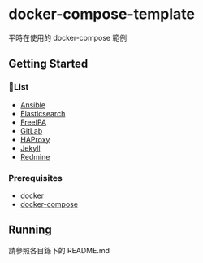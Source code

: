 # docker-compose-template
平時在使用的 docker-compose 範例

## Getting Started

### List

* [Ansible]
* [Elasticsearch]
* [FreeIPA]
* [GitLab]
* [HAProxy]
* [Jekyll]
* [Redmine]


### Prerequisites

* [docker](https://docs.docker.com/install/)
* [docker-compose](https://docs.docker.com/compose/install/)

## Running

請參照各目錄下的 README.md

[Ansible]: https://www.ansible.com/
[Elasticsearch]: https://www.elastic.co/elasticsearch/
[FreeIPA]: https://www.freeipa.org/
[GitLab]: https://about.gitlab.com/
[HAProxy]: http://www.haproxy.org/
[Jekyll]: https://jekyllrb.com/
[Redmine]: https://www.redmine.org/
